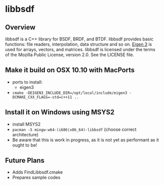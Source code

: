 # libbsdf
## Overview
libbsdf is a C++ library for BSDF, BRDF, and BTDF.
libbsdf provides basic functions: file readers, interpolation, data structure and so on.
[Eigen 3][1] is used for arrays, vectors, and matrices.
libbsdf is licensed under the terms of the Mozilla Public License, version 2.0.
See the LICENSE file.

## Make it build on OSX 10.10 with MacPorts
* ports to install:
  * eigen3
* ``cmake -DEIGEN3_INCLUDE_DIR=/opt/local/include/eigen3 -DCMAKE_CXX_FLAGS=-std=c++11 ..``

## Install it on Windows using MSYS2
* install MSYS2
* ``pacman -S mingw-w64-(i686|x86_64)-libbsdf`` (choose correct architecture)
* Be aware that this is work in progress, as it is not yet as performant as it ought to be!

## Future Plans
* Adds FindLibbsdf.cmake
* Prepares sample codes

[1]: http://eigen.tuxfamily.org/index.php?title=Main_Page "Eigen"
